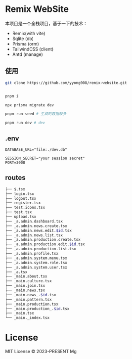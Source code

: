 # Remix WebSite

本项目是一个全栈项目，基于一下的技术：

- Remix(with vite)
- Sqlite (db)
- Prisma (orm)
- TailwindCSS (client)
- Antd (manage)


## 使用

```sh
git clone https://github.com/yyong008/remix-website.git


pnpm i

npx prisma migrate dev

pnpm run seed # 生成的数据较多

pnpm run dev # dev
```

## .env

```
DATABASE_URL="file:./dev.db"

SESSION_SECRET="your session secret"
PORT=3000
```

## routes

```sh
├── $.tsx
├── login.tsx
├── logout.tsx
├── register.tsx
├── test.icons.tsx
├── test.tsx
├── upload.tsx
├── _a.admin.dashboard.tsx
├── _a.admin.news.create.tsx
├── _a.admin.news.edit.$id.tsx
├── _a.admin.news.list.tsx
├── _a.admin.production.create.tsx
├── _a.admin.production.edit.$id.tsx
├── _a.admin.production.list.tsx
├── _a.admin.profile.tsx
├── _a.admin.system.menu.tsx
├── _a.admin.system.role.tsx
├── _a.admin.system.user.tsx
├── _a.tsx
├── _main.about.tsx
├── _main.culture.tsx
├── _main.join.tsx
├── _main.news.tsx
├── _main.news_.$id.tsx
├── _main.pattern.tsx
├── _main.production.tsx
├── _main.production_.$id.tsx
├── _main.tsx
└── _main._index.tsx
```

# License

MIT License © 2023-PRESENT Mg
